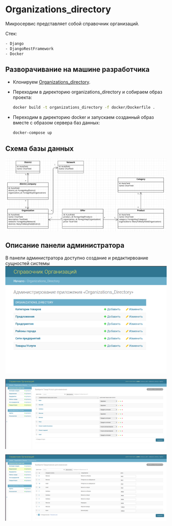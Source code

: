# Organizations_directory

Микросервис представляет собой справочник организаций.

Стек:

    - Django
    - DjangoRestFramework
    - Docker

## Разворачивание на машине разработчика

* Клонируем [Organizations_directory](https://github.com/Dmitry-Klevakov/organizations_directory.git).
* Переходим в директорию organizations_directory и собираем образ проекта:

  ```bash
  docker build -t organizations_directory -f docker/Dockerfile .
  ```

* Переходим в директорию docker и запускаем созданный образ вместе с образом сервера баз данных:

  ```bash
  docker-compose up
  ```


## Схема базы данных
![Image alt](logo/db_schema.png)


## Описание панели администратора

В панели администратора доступно создание и редактирвоание сущностей системы
![Image alt](logo/add_object.png)

![Image alt](logo/product.png)

![Image alt](logo/offer.png)
